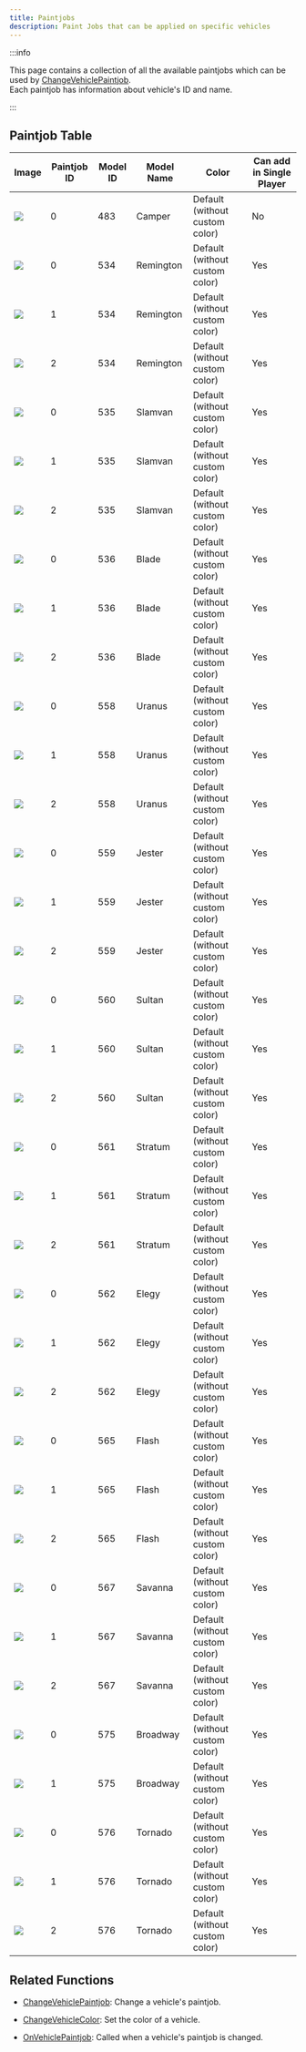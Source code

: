```yaml
---
title: Paintjobs
description: Paint Jobs that can be applied on specific vehicles
---
```


:::info

This page contains a collection of all the available paintjobs which can be used by [ChangeVehiclePaintjob](../functions/ChangeVehiclePaintjob).  
Each paintjob has information about vehicle's ID and name.

:::

## Paintjob Table

| Image                                                  | Paintjob ID | Model ID   | Model Name   | Color                          | Can add in Single Player |
| ------------------------------------------------------ | ----------- | ---------- | ------------ | ------------------------------ | ------------------------ |
| ![](/images/paintjobs/VehiclePaintjob_Camper_0.png)    | 0           | 483        | Camper       | Default (without custom color) | No                       |
| ![](/images/paintjobs/VehiclePaintjob_Remington_0.png) | 0           | 534        | Remington    | Default (without custom color) | Yes                      |
| ![](/images/paintjobs/VehiclePaintjob_Remington_1.png) | 1           | 534        | Remington    | Default (without custom color) | Yes                      |
| ![](/images/paintjobs/VehiclePaintjob_Remington_2.png) | 2           | 534        | Remington    | Default (without custom color) | Yes                      |
| ![](/images/paintjobs/VehiclePaintjob_Slamvan_0.png)   | 0           | 535        | Slamvan      | Default (without custom color) | Yes                      |
| ![](/images/paintjobs/VehiclePaintjob_Slamvan_1.png)   | 1           | 535        | Slamvan      | Default (without custom color) | Yes                      |
| ![](/images/paintjobs/VehiclePaintjob_Slamvan_2.png)   | 2           | 535        | Slamvan      | Default (without custom color) | Yes                      |
| ![](/images/paintjobs/VehiclePaintjob_Blade_0.png)     | 0           | 536        | Blade        | Default (without custom color) | Yes                      |
| ![](/images/paintjobs/VehiclePaintjob_Blade_0.png)     | 1           | 536        | Blade        | Default (without custom color) | Yes                      |
| ![](/images/paintjobs/VehiclePaintjob_Blade_0.png)     | 2           | 536        | Blade        | Default (without custom color) | Yes                      |
| ![](/images/paintjobs/VehiclePaintjob_Uranus_0.png)    | 0           | 558        | Uranus       | Default (without custom color) | Yes                      |
| ![](/images/paintjobs/VehiclePaintjob_Uranus_0.png)    | 1           | 558        | Uranus       | Default (without custom color) | Yes                      |
| ![](/images/paintjobs/VehiclePaintjob_Uranus_0.png)    | 2           | 558        | Uranus       | Default (without custom color) | Yes                      |
| ![](/images/paintjobs/VehiclePaintjob_Jester_0.png)    | 0           | 559        | Jester       | Default (without custom color) | Yes                      |
| ![](/images/paintjobs/VehiclePaintjob_Jester_1.png)    | 1           | 559        | Jester       | Default (without custom color) | Yes                      |
| ![](/images/paintjobs/VehiclePaintjob_Jester_2.png)    | 2           | 559        | Jester       | Default (without custom color) | Yes                      |
| ![](/images/paintjobs/VehiclePaintjob_Sultan_0.png)    | 0           | 560        | Sultan       | Default (without custom color) | Yes                      |
| ![](/images/paintjobs/VehiclePaintjob_Sultan_1.png)    | 1           | 560        | Sultan       | Default (without custom color) | Yes                      |
| ![](/images/paintjobs/VehiclePaintjob_Sultan_2.png)    | 2           | 560        | Sultan       | Default (without custom color) | Yes                      |
| ![](/images/paintjobs/VehiclePaintjob_Stratum_0.png)   | 0           | 561        | Stratum      | Default (without custom color) | Yes                      |
| ![](/images/paintjobs/VehiclePaintjob_Stratum_1.png)   | 1           | 561        | Stratum      | Default (without custom color) | Yes                      |
| ![](/images/paintjobs/VehiclePaintjob_Stratum_2.png)   | 2           | 561        | Stratum      | Default (without custom color) | Yes                      |
| ![](/images/paintjobs/VehiclePaintjob_Elegy_0.png)     | 0           | 562        | Elegy        | Default (without custom color) | Yes                      |
| ![](/images/paintjobs/VehiclePaintjob_Elegy_1.png)     | 1           | 562        | Elegy        | Default (without custom color) | Yes                      |
| ![](/images/paintjobs/VehiclePaintjob_Elegy_2.png)     | 2           | 562        | Elegy        | Default (without custom color) | Yes                      |
| ![](/images/paintjobs/VehiclePaintjob_Flash_0.png)     | 0           | 565        | Flash        | Default (without custom color) | Yes                      |
| ![](/images/paintjobs/VehiclePaintjob_Flash_1.png)     | 1           | 565        | Flash        | Default (without custom color) | Yes                      |
| ![](/images/paintjobs/VehiclePaintjob_Flash_2.png)     | 2           | 565        | Flash        | Default (without custom color) | Yes                      |
| ![](/images/paintjobs/VehiclePaintjob_Savanna_0.png)   | 0           | 567        | Savanna      | Default (without custom color) | Yes                      |
| ![](/images/paintjobs/VehiclePaintjob_Savanna_1.png)   | 1           | 567        | Savanna      | Default (without custom color) | Yes                      |
| ![](/images/paintjobs/VehiclePaintjob_Savanna_2.png)   | 2           | 567        | Savanna      | Default (without custom color) | Yes                      |
| ![](/images/paintjobs/VehiclePaintjob_Broadway_0.png)  | 0           | 575        | Broadway     | Default (without custom color) | Yes                      |
| ![](/images/paintjobs/VehiclePaintjob_Broadway_1.png)  | 1           | 575        | Broadway     | Default (without custom color) | Yes                      |
| ![](/images/paintjobs/VehiclePaintjob_Tornado_0.png)   | 0           | 576        | Tornado      | Default (without custom color) | Yes                      |
| ![](/images/paintjobs/VehiclePaintjob_Tornado_1.png)   | 1           | 576        | Tornado      | Default (without custom color) | Yes                      |
| ![](/images/paintjobs/VehiclePaintjob_Tornado_2.png)   | 2           | 576        | Tornado      | Default (without custom color) | Yes                      |

## Related Functions

- [ChangeVehiclePaintjob](../functions/ChangeVehiclePaintjob): Change a vehicle's paintjob.
- [ChangeVehicleColor](ChangeVehicleColor): Set the color of a vehicle.

- [OnVehiclePaintjob](../callbacks/OnVehiclePaintjob): Called when a vehicle's paintjob is changed.
